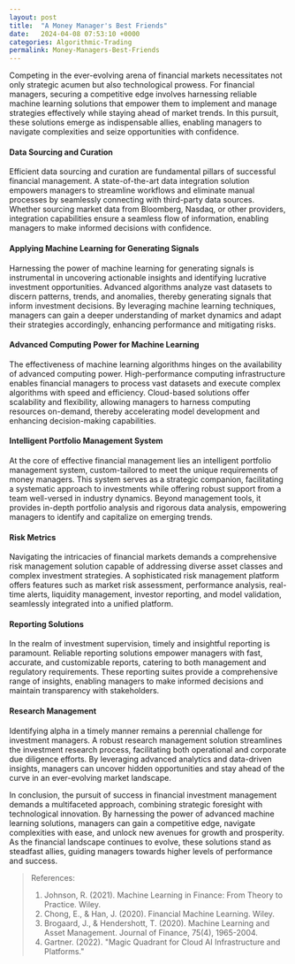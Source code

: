 ```yaml
---
layout: post
title:  "A Money Manager's Best Friends"
date:   2024-04-08 07:53:10 +0000
categories: Algorithmic-Trading
permalink: Money-Managers-Best-Friends
---
```


Competing in the ever-evolving arena of financial markets necessitates not only strategic acumen but also technological prowess. For financial managers, securing a competitive edge involves harnessing reliable machine learning solutions that empower them to implement and manage strategies <!--more--> effectively while staying ahead of market trends. In this pursuit, these solutions emerge as indispensable allies, enabling managers to navigate complexities and seize opportunities with confidence.

#### Data Sourcing and Curation

Efficient data sourcing and curation are fundamental pillars of successful financial management. A state-of-the-art data integration solution empowers managers to streamline workflows and eliminate manual processes by seamlessly connecting with third-party data sources. Whether sourcing market data from Bloomberg, Nasdaq, or other providers, integration capabilities ensure a seamless flow of information, enabling managers to make informed decisions with confidence.

#### Applying Machine Learning for Generating Signals

Harnessing the power of machine learning for generating signals is instrumental in uncovering actionable insights and identifying lucrative investment opportunities. Advanced algorithms analyze vast datasets to discern patterns, trends, and anomalies, thereby generating signals that inform investment decisions. By leveraging machine learning techniques, managers can gain a deeper understanding of market dynamics and adapt their strategies accordingly, enhancing performance and mitigating risks.

#### Advanced Computing Power for Machine Learning

The effectiveness of machine learning algorithms hinges on the availability of advanced computing power. High-performance computing infrastructure enables financial managers to process vast datasets and execute complex algorithms with speed and efficiency. Cloud-based solutions offer scalability and flexibility, allowing managers to harness computing resources on-demand, thereby accelerating model development and enhancing decision-making capabilities.

#### Intelligent Portfolio Management System

At the core of effective financial management lies an intelligent portfolio management system, custom-tailored to meet the unique requirements of money managers. This system serves as a strategic companion, facilitating a systematic approach to investments while offering robust support from a team well-versed in industry dynamics. Beyond management tools, it provides in-depth portfolio analysis and rigorous data analysis, empowering managers to identify and capitalize on emerging trends.

#### Risk Metrics

Navigating the intricacies of financial markets demands a comprehensive risk management solution capable of addressing diverse asset classes and complex investment strategies. A sophisticated risk management platform offers features such as market risk assessment, performance analysis, real-time alerts, liquidity management, investor reporting, and model validation, seamlessly integrated into a unified platform.

#### Reporting Solutions

In the realm of investment supervision, timely and insightful reporting is paramount. Reliable reporting solutions empower managers with fast, accurate, and customizable reports, catering to both management and regulatory requirements. These reporting suites provide a comprehensive range of insights, enabling managers to make informed decisions and maintain transparency with stakeholders.

#### Research Management

Identifying alpha in a timely manner remains a perennial challenge for investment managers. A robust research management solution streamlines the investment research process, facilitating both operational and corporate due diligence efforts. By leveraging advanced analytics and data-driven insights, managers can uncover hidden opportunities and stay ahead of the curve in an ever-evolving market landscape.

In conclusion, the pursuit of success in financial investment management demands a multifaceted approach, combining strategic foresight with technological innovation. By harnessing the power of advanced machine learning solutions, managers can gain a competitive edge, navigate complexities with ease, and unlock new avenues for growth and prosperity. As the financial landscape continues to evolve, these solutions stand as steadfast allies, guiding managers towards higher levels of performance and success.

> References:
> 1. Johnson, R. (2021). Machine Learning in Finance: From Theory to Practice. Wiley.
> 2. Chong, E., & Han, J. (2020). Financial Machine Learning. Wiley.
> 3. Brogaard, J., & Hendershott, T. (2020). Machine Learning and Asset Management. Journal of Finance, 75(4), 1965-2004.
> 4. Gartner. (2022). "Magic Quadrant for Cloud AI Infrastructure and Platforms." 
